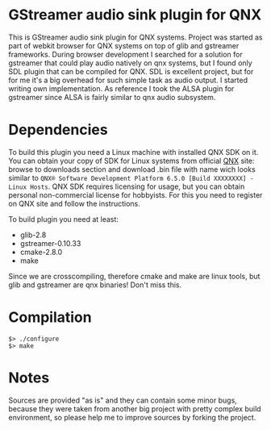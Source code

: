 GStreamer audio sink plugin for QNX
===================================

This is GStreamer audio sink plugin for QNX systems. Project was started as part of webkit browser for QNX systems on top of glib and gstreamer frameworks. During browser development I searched for a solution for gstreamer that could play audio natively on qnx systems, but I found only SDL plugin that can be compiled for QNX. SDL is excellent project, but for for me it's a big overhead for such simple task as audio output. I started writing own implementation. As reference I took the ALSA plugin for gstreamer since ALSA is fairly similar to qnx audio subsystem.

Dependencies
===============

To build this plugin you need a Linux machine with installed QNX SDK on it. You can obtain your copy of SDK for Linux systems from official [QNX] site: browse to downloads section and download .bin file with name wich looks similar to `QNX® Software Development Platform 6.5.0 [Build XXXXXXXX] - Linux Hosts`. QNX SDK requires licensing for usage, but you can obtain personal non-commercial license for hobbyists. For this you need to register on QNX site and follow the instructions.

To build plugin you need at least:
- glib-2.8
- gstreamer-0.10.33
- cmake-2.8.0
- make

Since we are crosscompiling, therefore cmake and make are linux tools, but glib and gstreamer are qnx binaries! Don't miss this.

Compilation
===========

    $> ./configure
    $> make

Notes
=====

Sources are provided "as is" and they can contain some minor bugs, because they were taken from another big project with pretty complex build environment, so please help me to improve sources by forking the project.

[QNX]: http://qnx.com
